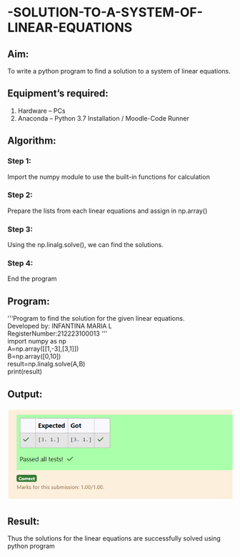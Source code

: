 # -SOLUTION-TO-A-SYSTEM-OF-LINEAR-EQUATIONS
## Aim:
To write a python program to find a solution to a system of linear equations.
## Equipment’s required:
1. 	Hardware – PCs
2. 	Anaconda – Python 3.7 Installation / Moodle-Code Runner
## Algorithm:
### Step 1: 
Import the numpy module to use the built-in functions for calculation
### Step 2: 
Prepare the lists from each linear equations and assign in np.array()
### Step 3: 
Using the np.linalg.solve(), we can find the solutions.
### Step 4: 
End the program
## Program:
'''Program to find the solution for the given linear equations.\
Developed by: INFANTINA MARIA L\
RegisterNumber:212223100013
'''\
import numpy as np\
A=np.array([[1,-3],[3,1]])\
B=np.array([0,10])\
result=np.linalg.solve(A,B)\
print(result)
## Output:
![alt text](<Screenshot 2024-03-03 194242.png>)
## Result: 
Thus the solutions for the linear equations are successfully solved using python program

